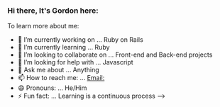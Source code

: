 ### Hi there, It's Gordon here:

To learn more about me:

- 🔭 I’m currently working on ... Ruby on Rails
- 🌱 I’m currently learning ... Ruby
- 👯 I’m looking to collaborate on ... Front-end and Back-end projects
- 🤔 I’m looking for help with ... Javascript
- 💬 Ask me about ... Anything
- 📫 How to reach me: ... [Email: ](gordon.tinyefuza1@gmail.com)
- 😄 Pronouns: ... He/Him
- ⚡ Fun fact: ... Learning is a continuous process
-->

